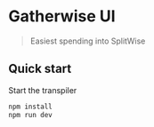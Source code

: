 # Gatherwise UI

> Easiest spending into SplitWise

## Quick start

Start the transpiler

```sh
npm install
npm run dev
```
